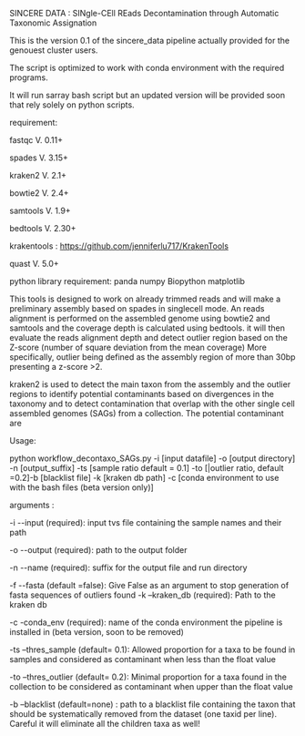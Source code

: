 SINCERE DATA : SINgle-CEll REads Decontamination through Automatic Taxonomic Assignation

This is the version 0.1 of the sincere_data pipeline actually provided for the genouest cluster users. 

The script is optimized to work with conda environment with the required programs.

It will run sarray bash script but an updated version will be provided soon that rely solely on python scripts.

requirement:

fastqc V. 0.11+

spades V. 3.15+

kraken2 V. 2.1+

bowtie2 V. 2.4+

samtools V. 1.9+

bedtools V. 2.30+

krakentools : https://github.com/jenniferlu717/KrakenTools

quast V. 5.0+

python library requirement:
panda
numpy
Biopython
matplotlib

This tools is designed to work on already trimmed reads and will make a preliminary assembly based on spades in singlecell mode. 
An reads alignment is performed on the assembled genome using bowtie2 and samtools and the coverage depth is calculated using bedtools.
it will then evaluate the reads alignment depth and detect outlier region based on the Z-score (number of square deviation from the mean coverage) More specifically, outlier being defined as the assembly region of more than 30bp presenting a z-score >2. 

kraken2 is used to detect the main taxon from the assembly and the outlier regions to identify potential contaminants based on divergences in the taxonomy and to detect contamination that overlap with the other single cell assembled genomes (SAGs) from a collection. The potential contaminant are 

Usage:

python workflow_decontaxo_SAGs.py -i [input datafile] -o [output directory] -n [output_suffix] -ts [sample ratio default = 0.1]  -to [|outlier ratio, default =0.2]-b [blacklist file] -k [kraken db path] -c [conda environment to use with the bash files (beta version only)]

arguments :

-i --input (required): input tvs file containing the sample names and their path

-o --output (required): path to the output folder

-n --name (required): suffix for the output file and run directory

-f --fasta (default =false): Give False as an argument to stop generation of fasta sequences of outliers found
-k –kraken_db (required): Path to the kraken db 

-c -conda_env (required): name of the conda environment the pipeline is installed in (beta version, soon to be removed)

-ts –thres_sample (default= 0.1): Allowed proportion for a taxa to be found in samples and considered as contaminant when less than the float value

-to –thres_outlier (default= 0.2): Minimal proportion for a taxa found in the collection to be considered as contaminant when upper than the float value

-b –blacklist (default=none) : path to a blacklist file containing the taxon that should be systematically removed from the dataset (one taxid per line). Careful it will eliminate all the children taxa as well!
